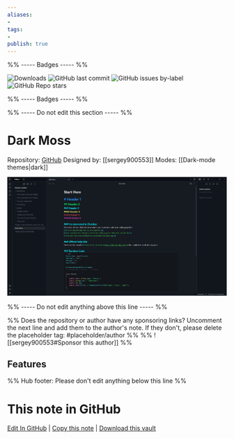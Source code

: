 ```yaml
---
aliases:
- 
tags: 
- 
publish: true
---
```


%% ----- Badges ----- %%

![Downloads](https://img.shields.io/badge/downloads-37037-573E7A?style=for-the-badge&logo=)
![GitHub last commit](https://img.shields.io/github/last-commit/sergey900553/obsidian_githublike_theme?color=573E7A&label=last%20update&logo=github&style=for-the-badge)
![GitHub issues by-label](https://img.shields.io/github/issues/sergey900553/obsidian_githublike_theme/help%20wanted?color=573E7A&logo=github&style=for-the-badge) 
![GitHub Repo stars](https://img.shields.io/github/stars/sergey900553/obsidian_githublike_theme?color=573E7A&logo=github&style=for-the-badge)

%% ----- Badges ----- %%

%% ----- Do not edit this section ----- %%

# Dark Moss

Repository: [GitHub](https://github.com/sergey900553/obsidian_githublike_theme)
Designed by: [[sergey900553]]
Modes: [[Dark-mode themes|dark]]



![screenshot](https://github.com/sergey900553/obsidian_githublike_theme/raw/HEAD/screenshot.png)

%% ----- Do not edit anything above this line ----- %% 

%% Does the repository or author have any sponsoring links? Uncomment the next line and add them to the author's note. If they don't, please delete the placeholder tag: #placeholder/author %%
%% ![[sergey900553#Sponsor this author]] %%


## Features



%% Hub footer: Please don't edit anything below this line %%

# This note in GitHub

<span class="git-footer">[Edit In GitHub](https://github.dev/obsidian-community/obsidian-hub/blob/main/02%20-%20Community%20Expansions/02.05%20All%20Community%20Expansions/Themes/Dark%20Moss.md "git-hub-edit-note") | [Copy this note](https://raw.githubusercontent.com/obsidian-community/obsidian-hub/main/02%20-%20Community%20Expansions/02.05%20All%20Community%20Expansions/Themes/Dark%20Moss.md "git-hub-copy-note") | [Download this vault](https://github.com/obsidian-community/obsidian-hub/archive/refs/heads/main.zip "git-hub-download-vault") </span>

